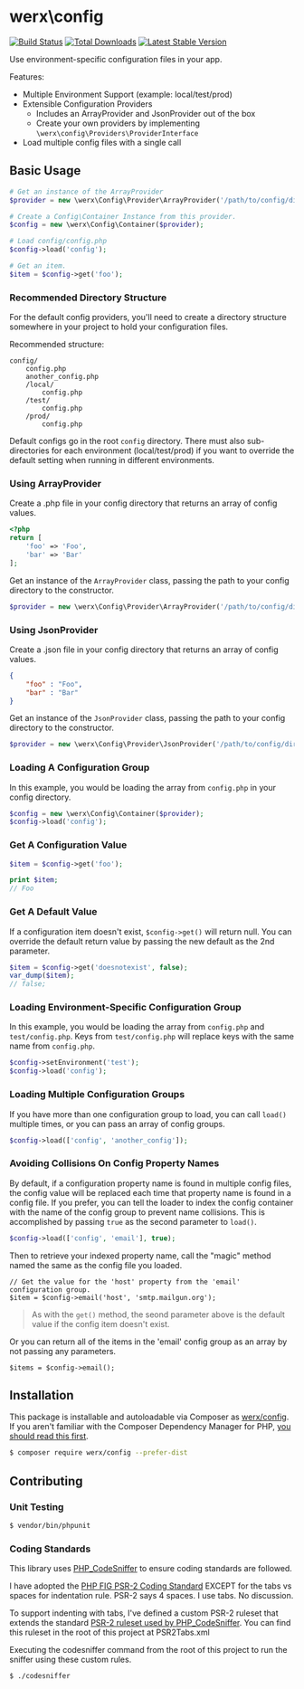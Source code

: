 # werx\config

[![Build Status](https://travis-ci.org/werx/config.png?branch=master)](https://travis-ci.org/werx/config) [![Total Downloads](https://poser.pugx.org/werx/config/downloads.png)](https://packagist.org/packages/werx/config) [![Latest Stable Version](https://poser.pugx.org/werx/config/v/stable.png)](https://packagist.org/packages/werx/config)

Use environment-specific configuration files in your app.

Features:

- Multiple Environment Support (example: local/test/prod)
- Extensible Configuration Providers
    - Includes an ArrayProvider and JsonProvider out of the box
    - Create your own providers by implementing `\werx\config\Providers\ProviderInterface`
- Load multiple config files with a single call

## Basic Usage

```php
# Get an instance of the ArrayProvider
$provider = new \werx\Config\Provider\ArrayProvider('/path/to/config/directory');

# Create a Config\Container Instance from this provider.
$config = new \werx\Config\Container($provider);

# Load config/config.php
$config->load('config');

# Get an item.
$item = $config->get('foo');
```

### Recommended Directory Structure
For the default config providers, you'll need to create a directory structure somewhere in your project to hold your configuration files.

Recommended structure:

```
config/
    config.php
    another_config.php
    /local/
        config.php
    /test/
        config.php
    /prod/
        config.php
```

Default configs go in the root `config` directory. There must also sub-directories for each environment (local/test/prod) if you want to override the default setting when running in different environments.

### Using ArrayProvider
Create a .php file in your config directory that returns an array of config values.

``` php
<?php
return [
	'foo' => 'Foo',
	'bar' => 'Bar'
];
```

Get an instance of the `ArrayProvider` class, passing the path to your config directory to the constructor.

``` php
$provider = new \werx\Config\Provider\ArrayProvider('/path/to/config/directory');
```

### Using JsonProvider
Create a .json file in your config directory that returns an array of config values.

``` json
{
    "foo" : "Foo",
    "bar" : "Bar"
}
```

Get an instance of the `JsonProvider` class, passing the path to your config directory to the constructor.

``` php
$provider = new \werx\Config\Provider\JsonProvider('/path/to/config/directory');
```

### Loading A Configuration Group
In this example, you would be loading the array from `config.php` in your config directory.

```php
$config = new \werx\Config\Container($provider);
$config->load('config');

```

### Get A Configuration Value
```php
$item = $config->get('foo');

print $item;
// Foo
```

### Get A Default Value
If a configuration item doesn't exist, `$config->get()` will return null. You can override the default return value by passing the new default as the 2nd parameter.

```php
$item = $config->get('doesnotexist', false);
var_dump($item);
// false;
```

### Loading Environment-Specific Configuration Group
In this example, you would be loading the array from `config.php` and `test/config.php`. Keys from `test/config.php` will replace keys with the same name from `config.php`.

```php
$config->setEnvironment('test');
$config->load('config');
```

### Loading Multiple Configuration Groups

If you have more than one configuration group to load, you can call `load()` multiple times, or you can pass an array of config groups.

```php
$config->load(['config', 'another_config']);
```

### Avoiding Collisions On Config Property Names

By default, if a configuration property name is found in multiple config files, the config value will be replaced each time that property name is found in a config file. If you prefer, you can tell the loader to index the config container with the name of the config group to prevent name collisions. This is accomplished by passing `true` as the second parameter to `load()`.

```php
$config->load(['config', 'email'], true);
```

Then to retrieve your indexed property name, call the "magic" method named the same as the config file you loaded.

```
// Get the value for the 'host' property from the 'email' configuration group.
$item = $config->email('host', 'smtp.mailgun.org');
```
> As with the `get()` method, the seond parameter above is the default value if the config item doesn't exist.

Or you can return all of the items in the 'email' config group as an array by not passing any parameters.

```
$items = $config->email();
```

## Installation
This package is installable and autoloadable via Composer as [werx/config](https://packagist.org/packages/werx/config). If you aren't familiar with the Composer Dependency Manager for PHP, [you should read this first](https://getcomposer.org/doc/00-intro.md).

```bash
$ composer require werx/config --prefer-dist
```

## Contributing

### Unit Testing

``` bash
$ vendor/bin/phpunit
```

### Coding Standards
This library uses [PHP_CodeSniffer](http://www.squizlabs.com/php-codesniffer) to ensure coding standards are followed.

I have adopted the [PHP FIG PSR-2 Coding Standard](http://www.php-fig.org/psr/psr-2/) EXCEPT for the tabs vs spaces for indentation rule. PSR-2 says 4 spaces. I use tabs. No discussion.

To support indenting with tabs, I've defined a custom PSR-2 ruleset that extends the standard [PSR-2 ruleset used by PHP_CodeSniffer](https://github.com/squizlabs/PHP_CodeSniffer/blob/master/CodeSniffer/Standards/PSR2/ruleset.xml). You can find this ruleset in the root of this project at PSR2Tabs.xml

Executing the codesniffer command from the root of this project to run the sniffer using these custom rules.


	$ ./codesniffer
